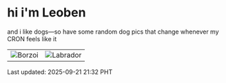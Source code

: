 # hi i'm Leoben

and i like dogs—so have some random dog pics that change whenever my CRON feels like it

|  |  |
|--------|----------|
| ![Borzoi](https://random-dog-vercel.vercel.app/api/random-borzoi?v=1758461577) | ![Labrador](https://random-dog-vercel.vercel.app/api/random-labrador?v=1758461577) |

Last updated: 2025-09-21 21:32 PHT
